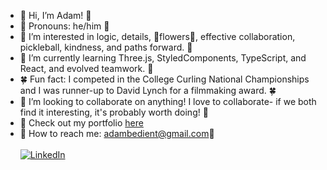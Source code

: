 - 🌷 Hi, I’m Adam! 🌷
- 🌺 Pronouns: he/him 🌺
- 🪻 I’m interested in logic, details, 💐flowers💐, effective collaboration, pickleball, kindness, and paths forward. 🪻
- 🪷 I’m currently learning Three.js, StyledComponents, TypeScript, and React, and evolved teamwork. 🪷
- 🍀 Fun fact: I competed in the College Curling National Championships and I was runner-up to David Lynch for a filmmaking award. 🍀
- 🌻 I’m looking to collaborate on anything! I love to collaborate- if we both find it interesting, it's probably worth doing! 🌻
- 🌵 Check out my portfolio [here](https://terminal.turing.edu/profiles/2115)
- 🌾 How to reach me: adambedient@gmail.com🌾  <br></br>
  [![LinkedIn](https://img.shields.io/badge/LinkedIn-YourLinkedInProfile-blue)](https://www.linkedin.com/in/adambedient/)




<!---
cOdeBedient/cOdeBedient is a ✨ special ✨ repository because its `README.md` (this file) appears on your GitHub profile.
You can click the Preview link to take a look at your changes.
--->
